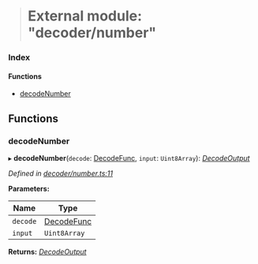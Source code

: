 > # External module: "decoder/number"

### Index

#### Functions

* [decodeNumber](_decoder_number_.md#decodenumber)

## Functions

###  decodeNumber

▸ **decodeNumber**(`decode`: [DecodeFunc](_decoder_types_.md#decodefunc), `input`: `Uint8Array`): *[DecodeOutput](../interfaces/_decoder_types_.decodeoutput.md)*

*Defined in [decoder/number.ts:11](https://github.com/polkadot-js/common/blob/332620d/packages/util-rlp/src/decoder/number.ts#L11)*

**Parameters:**

Name | Type |
------ | ------ |
`decode` | [DecodeFunc](_decoder_types_.md#decodefunc) |
`input` | `Uint8Array` |

**Returns:** *[DecodeOutput](../interfaces/_decoder_types_.decodeoutput.md)*